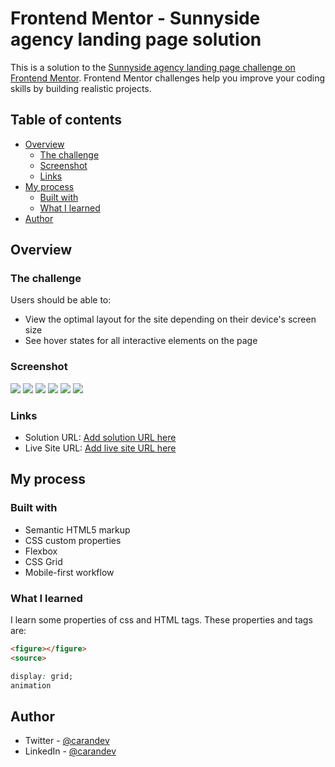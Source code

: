 # Frontend Mentor - Sunnyside agency landing page solution

This is a solution to the [Sunnyside agency landing page challenge on Frontend Mentor](https://www.frontendmentor.io/challenges/sunnyside-agency-landing-page-7yVs3B6ef). Frontend Mentor challenges help you improve your coding skills by building realistic projects.

## Table of contents

- [Overview](#overview)
  - [The challenge](#the-challenge)
  - [Screenshot](#screenshot)
  - [Links](#links)
- [My process](#my-process)
  - [Built with](#built-with)
  - [What I learned](#what-i-learned)
- [Author](#author)

## Overview

### The challenge

Users should be able to:

- View the optimal layout for the site depending on their device's screen size
- See hover states for all interactive elements on the page

### Screenshot

![](./screenshots/2021-07-21-121625_1561x739_scrot.png)
![](./screenshots/2021-07-21-121652_1560x653_scrot.png)
![](./screenshots/2021-07-21-121705_1559x650_scrot.png)
![](./screenshots/2021-07-21-121718_1558x607_scrot.png)
![](./screenshots/2021-07-21-121726_1499x696_scrot.png)
![](./screenshots/2021-07-21-121741_1561x740_scrot.png)


### Links

- Solution URL: [Add solution URL here](https://your-solution-url.com)
- Live Site URL: [Add live site URL here](https://your-live-site-url.com)

## My process

### Built with

- Semantic HTML5 markup
- CSS custom properties
- Flexbox
- CSS Grid
- Mobile-first workflow

### What I learned

I learn some properties of css and HTML tags. These properties and tags are:

```html
<figure></figure>
<source>
```

```css
display: grid;
animation
```

## Author

- Twitter - [@carandev](https://www.twitter.com/carandev)
- LinkedIn - [@carandev](https://www.linkedin.com/in/carandev)
